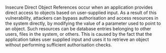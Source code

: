 
Insecure Direct Object References occur when an application provides direct access to objects based on user-supplied input.
As a result of this vulnerability, attackers can bypass authorisation and access resources in the system directly, by modifying
the value of a parameter used to point to an object. Such resources can be database entries belonging to other users, files in the system, or others.
This is caused by the fact that the application takes user supplied input and uses it to retrieve an object without performing sufficient authorisation checks.
